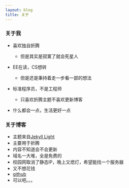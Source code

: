 ```yaml
---
layout: blog
title: 关于
---
```


### 关于我

* 喜欢独自折腾
    * 但是其实是寂寞了就会死星人
* EE在读，CS想转
    * 但是还是秉持着走一步看一部的想法
* 标准程序员，不是工程师
    * 只喜欢折腾主题不喜欢更新博客

* 什么都会一点，生活更好一点

### 关于博客

* 主题来自[Jekyll Light](https://github.com/pexcn/Jekyll-Light)
* 主要用于折腾
* 内容不知道会不会更新
* 域名一大堆，全是免费的
* 校园网取消了静态IP，晚上又熄灯，希望能找一个服务器
* 又不想花钱
* [github](https://zyeoman.github.io)
* 可以吧。。。